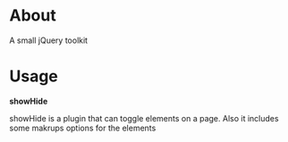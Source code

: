 About
====
A small jQuery toolkit

Usage
=====

**showHide**

showHide is a plugin that can toggle elements on a page. Also it includes some makrups options for the elements


